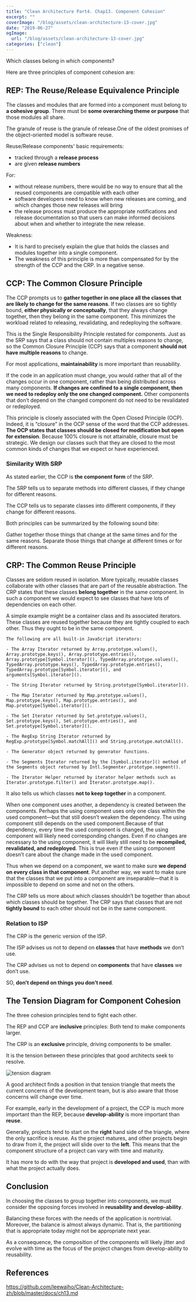 ```yaml
---
title: "Clean Architecture Part4. Chap13. Component Cohesion"
excerpt: ""
coverImage: "/blog/assets/clean-architecture-13-cover.jpg"
date: "2019-06-27"
ogImage:
  url: "/blog/assets/clean-architecture-13-cover.jpg"
categories: ["clean"]
---
```


Which classes belong in which components? 

Here are three principles of component cohesion are:

## REP: The Reuse/Release Equivalence Principle

The classes and modules that are formed into a component must belong to **a cohesive group**.  There must be **some overarching theme or purpose** that those modules all share.

The granule of reuse is the granule of release.One of the oldest promises of the object-oriented model is software reuse.

Reuse/Release components' basic requirements:
- tracked through a **release process**
- are given **release numbers**

For:
- without release numbers, there would be no way to ensure that all the reused components are compatible with each other
- software developers need to know when new releases are coming, and which changes those new releases will bring
- the release process must produce the appropriate notifications and release documentation so that users can make informed decisions about when and whether to integrate the new release.

Weakness:
- It is hard to precisely explain the glue that holds the classes and modules together into a single component.
- The weakness of this principle is more than compensated for by the strength of the CCP and the CRP. In a negative sense.

## CCP: The Common Closure Principle

The CCP prompts us to **gather together in one place all the classes that are likely to change for the same reasons**.
If two classes are so tightly bound, **either physically or conceptually**, that they always change together, then they belong in the same component. This minimizes the workload related to releasing, revalidating, and redeploying the software. 

This is the Single Responsibility Principle restated for components. Just as the SRP says that a class should not contain multiples reasons to change, so the Common Closure Principle (CCP) says that a component **should not have multiple reasons** to change.

For most applications, **maintainability** is more important than reusability.

If the code in an application must change, you would rather that all of the changes occur in one component, rather than being distributed across many components. **If changes are confined to a single component, then we need to redeploy only the one changed component.** Other components that don’t depend on the changed component do not need to be revalidated or redeployed.

This principle is closely associated with the Open Closed Principle (OCP). Indeed, it is “closure” in the OCP sense of the word that the CCP addresses. **The OCP states that classes should be closed for modification but open for extension**. Because 100% closure is not attainable, closure must be strategic. We design our classes such that they are closed to the most common kinds of changes that we expect or have experienced.

### Similarity With SRP

As stated earlier, the CCP is **the component form** of the SRP. 

The SRP tells us to separate methods into different classes, if they change for different reasons. 

The CCP tells us to separate classes into different components, if they change for different reasons.

Both principles can be summarized by the following sound bite:

Gather together those things that change at the same times and for the same reasons. Separate those things that change at different times or for different reasons.

## CRP: The Common Reuse Principle

Classes are seldom reused in isolation. More typically, reusable classes collaborate with other classes that are part of the reusable abstraction. The CRP states that these classes **belong together** in the same component. In such a component we would expect to see classes that have lots of dependencies on each other.

A simple example might be a container class and its associated iterators. These classes are reused together because they are tightly coupled to each other. Thus they ought to be in the same component.

```
The following are all built-in JavaScript iterators:

- The Array Iterator returned by Array.prototype.values(), Array.prototype.keys(), Array.prototype.entries(), Array.prototype[Symbol.iterator](), TypedArray.prototype.values(), TypedArray.prototype.keys(), TypedArray.prototype.entries(), TypedArray.prototype[Symbol.iterator](), and arguments[Symbol.iterator]().

- The String Iterator returned by String.prototype[Symbol.iterator]().

- The Map Iterator returned by Map.prototype.values(), Map.prototype.keys(), Map.prototype.entries(), and Map.prototype[Symbol.iterator]().

- The Set Iterator returned by Set.prototype.values(), Set.prototype.keys(), Set.prototype.entries(), and Set.prototype[Symbol.iterator]().

- The RegExp String Iterator returned by RegExp.prototype[Symbol.matchAll]() and String.prototype.matchAll().

- The Generator object returned by generator functions.

- The Segments Iterator returned by the [Symbol.iterator]() method of the Segments object returned by Intl.Segmenter.prototype.segment().

- The Iterator Helper returned by iterator helper methods such as Iterator.prototype.filter() and Iterator.prototype.map().
```

It also tells us which classes **not to keep together** in a component. 

When one component uses another, a dependency is created between the components. Perhaps the using component uses only one class within the used component—but that still doesn’t weaken the dependency. The using component still depends on the used component.Because of that dependency, every time the used component is changed, the using component will likely need corresponding changes. Even if no changes are necessary to the using component, it will likely still need to be **recompiled, revalidated, and redeployed**. This is true even if the using component doesn’t care about the change made in the used component.

Thus when we depend on a component, we want to make sure **we depend on every class in that component**. Put another way, we want to make sure that the classes that we put into a component are inseparable—that it is impossible to depend on some and not on the others.

 The CRP tells us more about which classes shouldn’t be together than about which classes should be together. The CRP says that classes that are not **tightly bound** to each other should not be in the same component.

### Relation to ISP

The CRP is the generic version of the ISP. 

The ISP advises us not to depend on **classes** that have **methods** we don’t use. 

The CRP advises us not to depend on **components** that have **classes** we don’t use.

SO, **don’t depend on things you don’t need**.

## The Tension Diagram for Component Cohesion

The three cohesion principles tend to fight each other. 

The REP and CCP are **inclusive** principles: Both tend to make components larger. 

The CRP is an **exclusive** principle, driving components to be smaller. 

It is the tension between these principles that good architects seek to resolve.

![tension diagram](/blog/assets/clean-architecture/13-tension-diagram.png)

A good architect finds a position in that tension triangle that meets the current concerns of the development team, but is also aware that those concerns will change over time. 

For example, early in the development of a project, the CCP is much more important than the REP, because **develop-ability** is more important than **reuse**.

Generally, projects tend to start on the **right** hand side of the triangle, where the only sacrifice is reuse. As the project matures, and other projects begin to draw from it, the project will slide over to the **left**. This means that the component structure of a project can vary with time and maturity.

 It has more to do with the way that project is **developed and used**, than with what the project actually does.

## Conclusion

In choosing the classes to group together into components, we must consider the opposing forces involved in **reusability and develop-ability**.

Balancing these forces with the needs of the application is nontrivial. Moreover, the balance is almost always dynamic. That is, the partitioning that is appropriate today might not be appropriate next year. 

As a consequence, the composition of the components will likely jitter and evolve with time as the focus of the project changes from develop-ability to reusability.

## References

https://github.com/leewaiho/Clean-Architecture-zh/blob/master/docs/ch13.md
